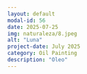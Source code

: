 ```yaml
---
layout: default
modal-id: 56
date: 2025-07-25
img: naturaleza/8.jpeg
alt: "Luna"
project-date: July 2025
category: Oil Painting
description: "Oleo"
---
```

